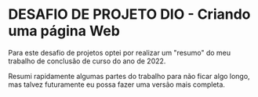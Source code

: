 # DESAFIO DE PROJETO DIO - Criando uma página Web

Para este desafio de projetos optei por realizar um "resumo" do meu trabalho de conclusão de curso do ano de 2022. 

Resumi rapidamente algumas partes do trabalho para não ficar algo longo, mas talvez futuramente eu possa fazer uma versão mais completa.